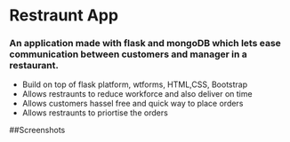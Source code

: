 # Restraunt App
### An application made with flask and mongoDB which lets ease communication between customers and manager in a restaurant.

+ Build on top of flask platform, wtforms, HTML,CSS, Bootstrap
+ Allows restraunts to reduce workforce and also deliver on time
+ Allows customers hassel free and quick way to place orders
+ Allows restraunts to priortise the orders

##Screenshots
